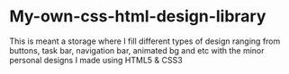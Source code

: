 # My-own-css-html-design-library
This is meant a storage where I fill different types of design ranging from buttons, task bar, navigation bar, animated bg and etc with the minor personal designs I made using HTML5 &amp; CSS3  
